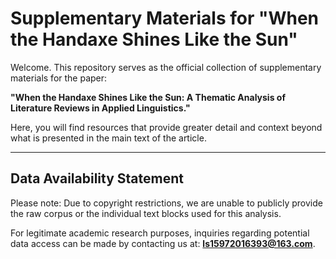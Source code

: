 # Supplementary Materials for "When the Handaxe Shines Like the Sun"

Welcome. This repository serves as the official collection of supplementary materials for the paper:

**"When the Handaxe Shines Like the Sun: A Thematic Analysis of Literature Reviews in Applied Linguistics."**

Here, you will find resources that provide greater detail and context beyond what is presented in the main text of the article.

---

## Data Availability Statement

Please note: Due to copyright restrictions, we are unable to publicly provide the raw corpus or the individual text blocks used for this analysis.

For legitimate academic research purposes, inquiries regarding potential data access can be made by contacting us at: **ls15972016393@163.com**.
